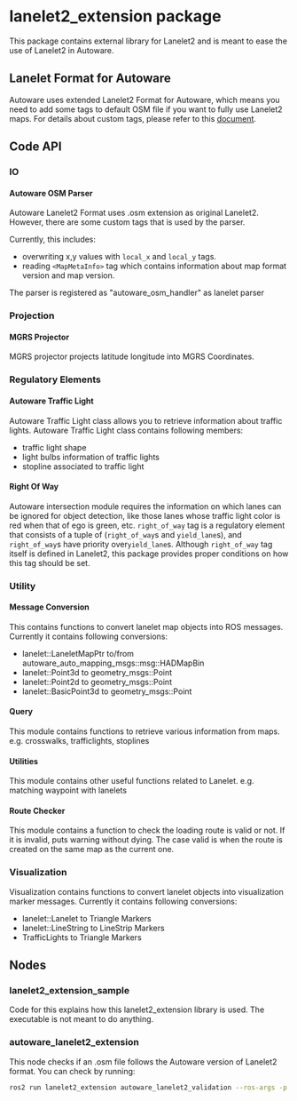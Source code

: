 # lanelet2_extension package

This package contains external library for Lanelet2 and is meant to ease the use of Lanelet2 in Autoware.

## Lanelet Format for Autoware

Autoware uses extended Lanelet2 Format for Autoware, which means you need to add some tags to default OSM file if you want to fully use Lanelet2 maps. For details about custom tags, please refer to this [document](./docs/lanelet2_format_extension.md).

## Code API

### IO

#### Autoware OSM Parser

Autoware Lanelet2 Format uses .osm extension as original Lanelet2.
However, there are some custom tags that is used by the parser.

Currently, this includes:

- overwriting x,y values with `local_x` and `local_y` tags.
- reading `<MapMetaInfo>` tag which contains information about map format version and map version.

The parser is registered as "autoware_osm_handler" as lanelet parser

### Projection

#### MGRS Projector

MGRS projector projects latitude longitude into MGRS Coordinates.

### Regulatory Elements

#### Autoware Traffic Light

Autoware Traffic Light class allows you to retrieve information about traffic lights.
Autoware Traffic Light class contains following members:

- traffic light shape
- light bulbs information of traffic lights
- stopline associated to traffic light

#### Right Of Way

Autoware intersection module requires the information on which lanes can be ignored for object detection, like those lanes whose traffic light color is red when that of ego is green, etc. `right_of_way` tag is a regulatory element that consists of a tuple of (`right_of_way`s and `yield_lane`s), and `right_of_way`s have priority over`yield_lane`s. Although `right_of_way` tag itself is defined in Lanelet2, this package provides proper conditions on how this tag should be set.

### Utility

#### Message Conversion

This contains functions to convert lanelet map objects into ROS messages.
Currently it contains following conversions:

- lanelet::LaneletMapPtr to/from autoware_auto_mapping_msgs::msg::HADMapBin
- lanelet::Point3d to geometry_msgs::Point
- lanelet::Point2d to geometry_msgs::Point
- lanelet::BasicPoint3d to geometry_msgs::Point

#### Query

This module contains functions to retrieve various information from maps.
e.g. crosswalks, trafficlights, stoplines

#### Utilities

This module contains other useful functions related to Lanelet.
e.g. matching waypoint with lanelets

#### Route Checker

This module contains a function to check the loading route is valid or not.
If it is invalid, puts warning without dying.
The case valid is when the route is created on the same map as the current one.

### Visualization

Visualization contains functions to convert lanelet objects into visualization marker messages.
Currently it contains following conversions:

- lanelet::Lanelet to Triangle Markers
- lanelet::LineString to LineStrip Markers
- TrafficLights to Triangle Markers

## Nodes

### lanelet2_extension_sample

Code for this explains how this lanelet2_extension library is used.
The executable is not meant to do anything.

### autoware_lanelet2_extension

This node checks if an .osm file follows the Autoware version of Lanelet2 format.
You can check by running:

```sh
ros2 run lanelet2_extension autoware_lanelet2_validation --ros-args -p map_file:=<path/to/map.osm>
```
